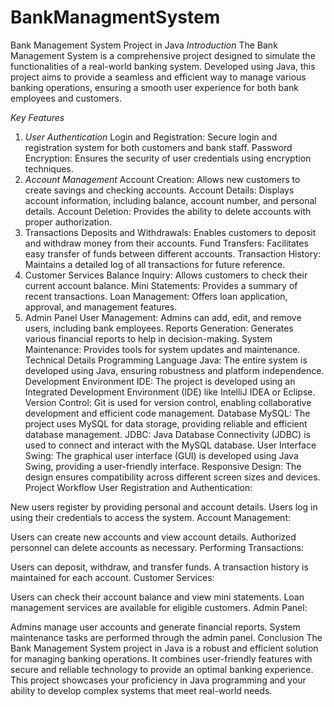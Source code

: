 # BankManagmentSystem
Bank Management System Project in Java
*Introduction*
The Bank Management System is a comprehensive project designed to simulate the functionalities of a real-world banking system. Developed using Java, this project aims to provide a seamless and efficient way to manage various banking operations, ensuring a smooth user experience for both bank employees and customers.

*Key Features*
1. *User Authentication*
Login and Registration: Secure login and registration system for both customers and bank staff.
Password Encryption: Ensures the security of user credentials using encryption techniques.
2. *Account Management*
Account Creation: Allows new customers to create savings and checking accounts.
Account Details: Displays account information, including balance, account number, and personal details.
Account Deletion: Provides the ability to delete accounts with proper authorization.
3. Transactions
Deposits and Withdrawals: Enables customers to deposit and withdraw money from their accounts.
Fund Transfers: Facilitates easy transfer of funds between different accounts.
Transaction History: Maintains a detailed log of all transactions for future reference.
4. Customer Services
Balance Inquiry: Allows customers to check their current account balance.
Mini Statements: Provides a summary of recent transactions.
Loan Management: Offers loan application, approval, and management features.
5. Admin Panel
User Management: Admins can add, edit, and remove users, including bank employees.
Reports Generation: Generates various financial reports to help in decision-making.
System Maintenance: Provides tools for system updates and maintenance.
Technical Details
Programming Language
Java: The entire system is developed using Java, ensuring robustness and platform independence.
Development Environment
IDE: The project is developed using an Integrated Development Environment (IDE) like IntelliJ IDEA or Eclipse.
Version Control: Git is used for version control, enabling collaborative development and efficient code management.
Database
MySQL: The project uses MySQL for data storage, providing reliable and efficient database management.
JDBC: Java Database Connectivity (JDBC) is used to connect and interact with the MySQL database.
User Interface
Swing: The graphical user interface (GUI) is developed using Java Swing, providing a user-friendly interface.
Responsive Design: The design ensures compatibility across different screen sizes and devices.
Project Workflow
User Registration and Authentication:

New users register by providing personal and account details.
Users log in using their credentials to access the system.
Account Management:

Users can create new accounts and view account details.
Authorized personnel can delete accounts as necessary.
Performing Transactions:

Users can deposit, withdraw, and transfer funds.
A transaction history is maintained for each account.
Customer Services:

Users can check their account balance and view mini statements.
Loan management services are available for eligible customers.
Admin Panel:

Admins manage user accounts and generate financial reports.
System maintenance tasks are performed through the admin panel.
Conclusion
The Bank Management System project in Java is a robust and efficient solution for managing banking operations. It combines user-friendly features with secure and reliable technology to provide an optimal banking experience. This project showcases your proficiency in Java programming and your ability to develop complex systems that meet real-world needs.
